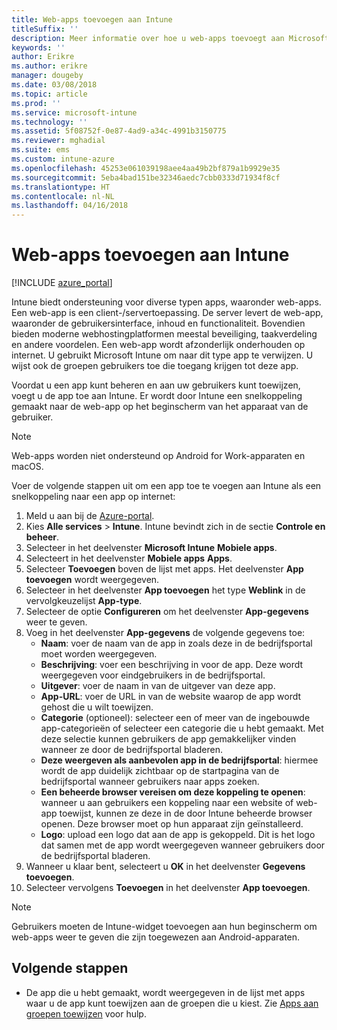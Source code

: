 ```yaml
---
title: Web-apps toevoegen aan Intune
titleSuffix: ''
description: Meer informatie over hoe u web-apps toevoegt aan Microsoft Intune.
keywords: ''
author: Erikre
ms.author: erikre
manager: dougeby
ms.date: 03/08/2018
ms.topic: article
ms.prod: ''
ms.service: microsoft-intune
ms.technology: ''
ms.assetid: 5f08752f-0e87-4ad9-a34c-4991b3150775
ms.reviewer: mghadial
ms.suite: ems
ms.custom: intune-azure
ms.openlocfilehash: 45253e061039198aee4aa49b2bf879a1b9929e35
ms.sourcegitcommit: 5eba4bad151be32346aedc7cbb0333d71934f8cf
ms.translationtype: HT
ms.contentlocale: nl-NL
ms.lasthandoff: 04/16/2018
---
```

# <a name="how-to-add-web-apps-to-microsoft-intune"></a>Web-apps toevoegen aan Intune

[!INCLUDE [azure_portal](./includes/azure_portal.md)]

Intune biedt ondersteuning voor diverse typen apps, waaronder web-apps. Een web-app is een client-/servertoepassing. De server levert de web-app, waaronder de gebruikersinterface, inhoud en functionaliteit. Bovendien bieden moderne webhostingplatformen meestal beveiliging, taakverdeling en andere voordelen. Een web-app wordt afzonderlijk onderhouden op internet. U gebruikt Microsoft Intune om naar dit type app te verwijzen. U wijst ook de groepen gebruikers toe die toegang krijgen tot deze app. 

Voordat u een app kunt beheren en aan uw gebruikers kunt toewijzen, voegt u de app toe aan Intune. Er wordt door Intune een snelkoppeling gemaakt naar de web-app op het beginscherm van het apparaat van de gebruiker.

> [!Note]
> Web-apps worden niet ondersteund op Android for Work-apparaten en macOS.

Voer de volgende stappen uit om een app toe te voegen aan Intune als een snelkoppeling naar een app op internet:

1. Meld u aan bij de [Azure-portal](https://portal.azure.com).
2. Kies **Alle services** > **Intune**. Intune bevindt zich in de sectie **Controle en beheer**.
3. Selecteer in het deelvenster **Microsoft Intune** **Mobiele apps**.
4. Selecteert in het deelvenster **Mobiele apps** **Apps**.
5. Selecteer **Toevoegen** boven de lijst met apps. Het deelvenster **App toevoegen** wordt weergegeven.
6. Selecteer in het deelvenster **App toevoegen** het type **Weblink** in de vervolgkeuzelijst **App-type**.
7. Selecteer de optie **Configureren** om het deelvenster **App-gegevens** weer te geven.
8. Voeg in het deelvenster **App-gegevens** de volgende gegevens toe:
    - **Naam**: voer de naam van de app in zoals deze in de bedrijfsportal moet worden weergegeven.
    - **Beschrijving**: voer een beschrijving in voor de app. Deze wordt weergegeven voor eindgebruikers in de bedrijfsportal.
    - **Uitgever**: voer de naam in van de uitgever van deze app.
    - **App-URL**: voer de URL in van de website waarop de app wordt gehost die u wilt toewijzen.
    - **Categorie** (optioneel): selecteer een of meer van de ingebouwde app-categorieën of selecteer een categorie die u hebt gemaakt. Met deze selectie kunnen gebruikers de app gemakkelijker vinden wanneer ze door de bedrijfsportal bladeren.
    - **Deze weergeven als aanbevolen app in de bedrijfsportal**: hiermee wordt de app duidelijk zichtbaar op de startpagina van de bedrijfsportal wanneer gebruikers naar apps zoeken.
    - **Een beheerde browser vereisen om deze koppeling te openen**: wanneer u aan gebruikers een koppeling naar een website of web-app toewijst, kunnen ze deze in de door Intune beheerde browser openen. Deze browser moet op hun apparaat zijn geïnstalleerd.
    - **Logo**: upload een logo dat aan de app is gekoppeld. Dit is het logo dat samen met de app wordt weergegeven wanneer gebruikers door de bedrijfsportal bladeren.
9. Wanneer u klaar bent, selecteert u **OK** in het deelvenster **Gegevens toevoegen**.
10. Selecteer vervolgens **Toevoegen** in het deelvenster **App toevoegen**.

> [!Note]
> Gebruikers moeten de Intune-widget toevoegen aan hun beginscherm om web-apps weer te geven die zijn toegewezen aan Android-apparaten.

## <a name="next-steps"></a>Volgende stappen

- De app die u hebt gemaakt, wordt weergegeven in de lijst met apps waar u de app kunt toewijzen aan de groepen die u kiest. Zie [Apps aan groepen toewijzen](apps-deploy.md) voor hulp.